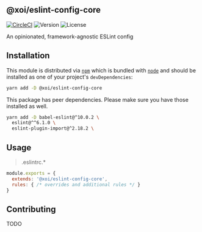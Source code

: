 ## @xoi/eslint-config-core

[![CircleCI](https://circleci.com/gh/xoeye/eslint-config.svg?style=svg)](https://circleci.com/gh/xoeye/eslint-config)
![Version](https://img.shields.io/npm/v/@xoi/eslint-config-core.svg)
![License](https://img.shields.io/npm/l/@xoi/eslint-config-core.svg)

An opinionated, framework-agnostic ESLint config

## Installation

This module is distributed via [`npm`](https://docs.npmjs.com/cli/npm) which is bundled with [`node`](https://nodejs.org/) and should be installed as one of your project's `devDependencies`:

```sh
yarn add -D @xoi/eslint-config-core
```

This package has peer dependencies. Please make sure you have those installed as well.

```sh
yarn add -D babel-eslint@^10.0.2 \
  eslint@^^6.1.0 \
  eslint-plugin-import@^2.18.2 \
```

## Usage

> .eslintrc.*

```js
module.exports = {
  extends: '@xoi/eslint-config-core',
  rules: { /* overrides and additional rules */ }
}
```

## Contributing

TODO
